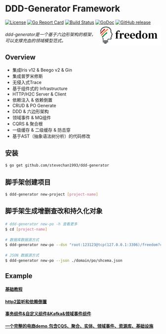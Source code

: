 # DDD-Generator Framework

[![License](https://img.shields.io/badge/License-Apache%202.0-blue.svg)](https://github.com/8treenet/gotree/blob/master/LICENSE) [![Go Report Card](https://goreportcard.com/badge/github.com/8treenet/freedom)](https://goreportcard.com/report/github.com/8treenet/freedom) [![Build Status](https://travis-ci.org/8treenet/gotree.svg?branch=master)](https://travis-ci.org/8treenet/gotree) [![GoDoc](https://godoc.org/github.com/8treenet/freedom?status.svg)](https://godoc.org/github.com/8treenet/freedom)
[![GitHub release](https://img.shields.io/github/v/release/8treenet/freedom.svg)](https://github.com/8treenet/freedom/releases)
<img align="right" width="200px" src="https://raw.githubusercontent.com/8treenet/blog/master/img/freedom.png">
###### ddd-generator是一个基于六边形架构的框架，可以支撑充血的领域模型范式。

## Overview
- 集成Iris v12 & Beego v2 & Gin
- 集成普罗米修斯
- 无侵入式Trace
- 基于组件式的 Infrastructure
- HTTP/H2C Server & Client
- 依赖注入 & 依赖倒置
- CRUD & PO Generate
- DDD & 六边形架构
- 领域事件 & MQ组件
- CQRS & 聚合根
- 一级缓存 & 二级缓存 & 防击穿
- 基于AST（抽象语法树分析）的代码修改

## 安装
```sh
$ go get github.com/stevechan1993/ddd-generator
```

## 脚手架创建项目
```sh
$ ddd-generator new-project [project-name]
```

## 脚手架生成增删查改和持久化对象
####
```sh
# ddd-generator new-po -h 查看更多
$ cd [project-name]

# 数据库数据源方式
$ ddd-generator new-po --dsn "root:123123@tcp(127.0.0.1:3306)/freedom?charset=utf8"

# JSON 数据源方式
$ ddd-generator new-po --json ./domain/po/shcema.json
```

## Example

#### [基础教程](https://github.com/8treenet/freedom/blob/master/example/base)
#### [http2监听和依赖倒置](https://github.com/8treenet/freedom/blob/master/example/http2)
#### [事务组件&自定义组件&Kafka&领域事件组件](https://github.com/8treenet/freedom/blob/master/example/infra-example)

#### [一个完整的电商demo,包含CQS、聚合、实体、领域事件、资源库、基础设施](https://github.com/8treenet/freedom/blob/master/example/fshop)

